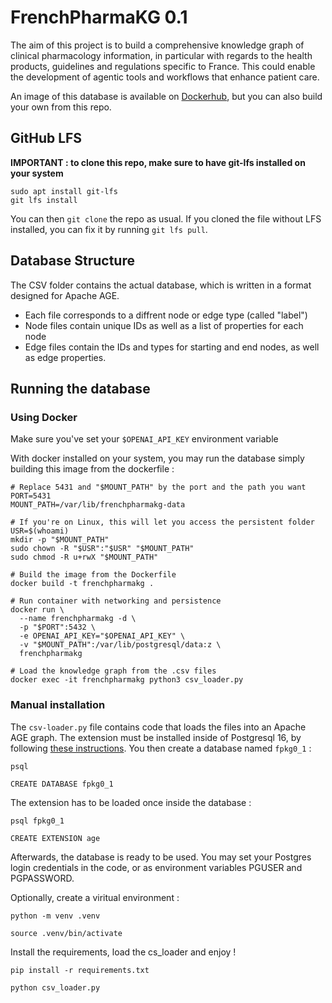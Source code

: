 # FrenchPharmaKG 0.1

The aim of this project is to build a comprehensive knowledge graph of clinical pharmacology information, in particular with regards to the health products, guidelines and regulations specific to France. This could enable the development of agentic tools and workflows that enhance patient care.

An image of this database is available on [Dockerhub](https://hub.docker.com/r/marcosbolanos/frenchpharmakg), but you can also build your own from this repo.

## GitHub LFS

**IMPORTANT : to clone this repo, make sure to have git-lfs installed on your system**

```#
sudo apt install git-lfs
git lfs install
```

You can then `git clone` the repo as usual. If you cloned the file without LFS installed, you can fix it by running `git lfs pull`.

## Database Structure

The CSV folder contains the actual database, which is written in a format designed for Apache AGE. 

- Each file corresponds to a diffrent node or edge type (called "label")
- Node files contain unique IDs as well as a list of properties for each node
- Edge files contain the IDs and types for starting and end nodes, as well as edge properties.

## Running the database

### Using Docker

Make sure you've set your `$OPENAI_API_KEY` environment variable

With docker installed on your system, you may run the database simply building this image from the dockerfile : 

```
# Replace 5431 and "$MOUNT_PATH" by the port and the path you want
PORT=5431
MOUNT_PATH=/var/lib/frenchpharmakg-data

# If you're on Linux, this will let you access the persistent folder
USR=$(whoami)
mkdir -p "$MOUNT_PATH"
sudo chown -R "$USR":"$USR" "$MOUNT_PATH"
sudo chmod -R u+rwX "$MOUNT_PATH"

# Build the image from the Dockerfile
docker build -t frenchpharmakg .

# Run container with networking and persistence
docker run \
  --name frenchpharmakg -d \
  -p "$PORT":5432 \
  -e OPENAI_API_KEY="$OPENAI_API_KEY" \
  -v "$MOUNT_PATH":/var/lib/postgresql/data:z \
  frenchpharmakg

# Load the knowledge graph from the .csv files
docker exec -it frenchpharmakg python3 csv_loader.py
```

### Manual installation

The `csv-loader.py` file contains code that loads the files into an Apache AGE graph. The extension must be installed inside of Postgresql 16, by following [these instructions](https://age.apache.org/getstarted/quickstart). You then create a database named `fpkg0_1` : 

`psql`

`CREATE DATABASE fpkg0_1`

The extension has to be loaded once inside the database :

`psql fpkg0_1`

`CREATE EXTENSION age`

Afterwards, the database is ready to be used. You may set your Postgres login credentials in the code, or as environment variables PGUSER and PGPASSWORD.

Optionally, create a viritual environment :

`python -m venv .venv`

`source .venv/bin/activate`

Install the requirements, load the cs_loader and enjoy !

`pip install -r requirements.txt`

`python csv_loader.py`
